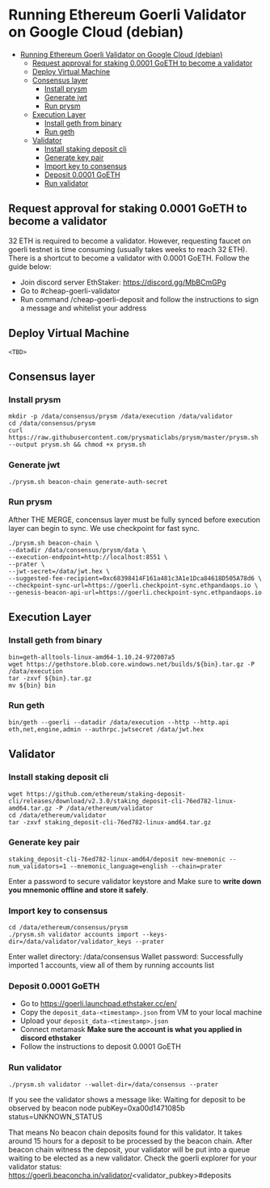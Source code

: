 # Running Ethereum Goerli Validator on Google Cloud (debian)
- [Running Ethereum Goerli Validator on Google Cloud (debian)](#running-ethereum-goerli-validator-on-google-cloud-debian)
  - [Request approval for staking 0.0001 GoETH to become a validator](#request-approval-for-staking-00001-goeth-to-become-a-validator)
  - [Deploy Virtual Machine](#deploy-virtual-machine)
  - [Consensus layer](#consensus-layer)
    - [Install prysm](#install-prysm)
    - [Generate jwt](#generate-jwt)
    - [Run prysm](#run-prysm)
  - [Execution Layer](#execution-layer)
    - [Install geth from binary](#install-geth-from-binary)
    - [Run geth](#run-geth)
  - [Validator](#validator)
    - [Install staking deposit cli](#install-staking-deposit-cli)
    - [Generate key pair](#generate-key-pair)
    - [Import key to consensus](#import-key-to-consensus)
    - [Deposit 0.0001 GoETH](#deposit-00001-goeth)
    - [Run validator](#run-validator)

## Request approval for staking 0.0001 GoETH to become a validator
32 ETH is required to become a validator. However, requesting faucet on goerli testnet is time consuming (usually takes weeks to reach 32 ETH). There is a shortcut to become a validator with 0.0001 GoETH. Follow the guide below:
- Join discord server EthStaker: https://discord.gg/MbBCmGPg
- Go to #cheap-goerli-validator
- Run command /cheap-goerli-deposit and follow the instructions to sign a message and whitelist your address

## Deploy Virtual Machine
`<TBD>`

## Consensus layer
### Install prysm
```shell
mkdir -p /data/consensus/prysm /data/execution /data/validator
cd /data/consensus/prysm
curl https://raw.githubusercontent.com/prysmaticlabs/prysm/master/prysm.sh --output prysm.sh && chmod +x prysm.sh
```

### Generate jwt
```shell
./prysm.sh beacon-chain generate-auth-secret
```

### Run prysm
Afther THE MERGE, concensus layer must be fully synced before execution layer can begin to sync. We use checkpoint for fast sync.
```shell
./prysm.sh beacon-chain \
--datadir /data/consensus/prysm/data \
--execution-endpoint=http://localhost:8551 \
--prater \
--jwt-secret=/data/jwt.hex \
--suggested-fee-recipient=0xc68398414F161a481c3A1e1Dca84618D505A78d6 \
--checkpoint-sync-url=https://goerli.checkpoint-sync.ethpandaops.io \
--genesis-beacon-api-url=https://goerli.checkpoint-sync.ethpandaops.io
```

## Execution Layer
### Install geth from binary
```shell
bin=geth-alltools-linux-amd64-1.10.24-972007a5
wget https://gethstore.blob.core.windows.net/builds/${bin}.tar.gz -P /data/execution
tar -zxvf ${bin}.tar.gz
mv ${bin} bin
```

### Run geth
```shell
bin/geth --goerli --datadir /data/execution --http --http.api eth,net,engine,admin --authrpc.jwtsecret /data/jwt.hex
```

## Validator
### Install staking deposit cli
```shell
wget https://github.com/ethereum/staking-deposit-cli/releases/download/v2.3.0/staking_deposit-cli-76ed782-linux-amd64.tar.gz -P /data/ethereum/validator
cd /data/ethereum/validator
tar -zxvf staking_deposit-cli-76ed782-linux-amd64.tar.gz
```

### Generate key pair
```shell
staking_deposit-cli-76ed782-linux-amd64/deposit new-mnemonic --num_validators=1 --mnemonic_language=english --chain=prater
```

Enter a password to secure validator keystore and Make sure to **write down you mnemonic offline and store it safely**.

### Import key to consensus
```shell
cd /data/ethereum/consensus/prysm
./prysm.sh validator accounts import --keys-dir=/data/validator/validator_keys --prater
```

Enter wallet directory: /data/consensus
Wallet password: 
Successfully imported 1 accounts, view all of them by running accounts list


### Deposit 0.0001 GoETH
- Go to https://goerli.launchpad.ethstaker.cc/en/
- Copy the `deposit_data-<timestamp>.json` from VM to your local machine
- Upload your `deposit_data-<timestamp>.json`
- Connect metamask
**Make sure the account is what you applied in discord ethstaker**
- Follow the instructions to deposit 0.0001 GoETH

### Run validator
```shell
./prysm.sh validator --wallet-dir=/data/consensus --prater
```

If you see the validator shows a message like:
Waiting for deposit to be observed by beacon node pubKey=0xa00d1471085b status=UNKNOWN_STATUS

That means No beacon chain deposits found for this validator. It takes around 15 hours for a deposit to be processed by the beacon chain. After beacon chain witness the deposit, your validator will be put into a queue waiting to be elected as a new validator. Check the goerli explorer for your validator status: https://goerli.beaconcha.in/validator/<validator_pubkey>#deposits
